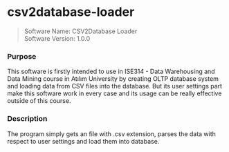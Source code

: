 # csv2database-loader

> Software Name: CSV2Database Loader</br>
> Software Version: 1.0.0

### Purpose
This software is firstly intended to use in ISE314 - Data Warehousing and Data Mining course in Atılım University by creating OLTP database system and loading data from CSV files into the database. But its user settings part make this software work in every case and its usage can be really effective  outside of this course. </br>

### Description
The program simply gets an file with .csv extension, parses the data with respect to user settings and load them into database.
